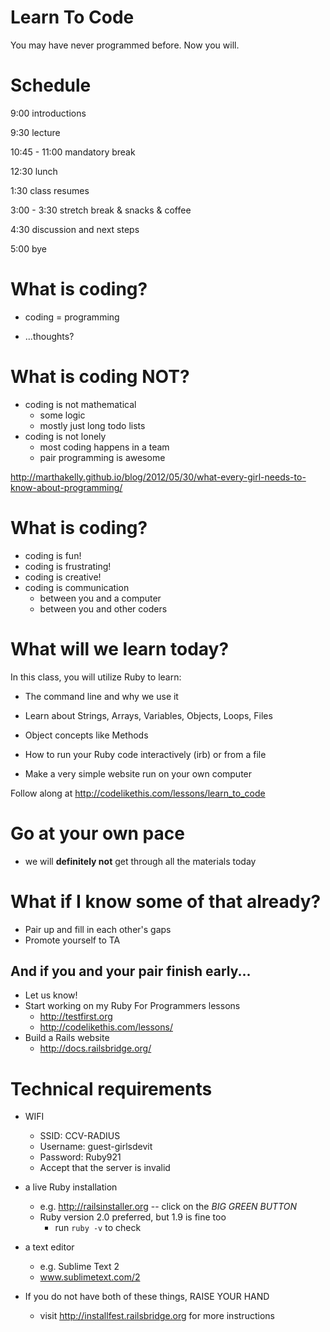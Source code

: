 # Learn To Code

You may have never programmed before. Now you will.

# Schedule

9:00 introductions

9:30 lecture

10:45 - 11:00 mandatory break

12:30 lunch

1:30 class resumes

3:00 - 3:30 stretch break & snacks & coffee

4:30 discussion and next steps

5:00 bye

# What is coding?

* coding = programming

* ...thoughts?

# What is coding NOT?

* coding is not mathematical
  * some logic
  * mostly just long todo lists
* coding is not lonely
  * most coding happens in a team
  * pair programming is awesome

<http://marthakelly.github.io/blog/2012/05/30/what-every-girl-needs-to-know-about-programming/>

# What is coding?

* coding is fun!
* coding is frustrating!
* coding is creative!
* coding is communication
  * between you and a computer
  * between you and other coders

# What will we learn today?

In this class, you will utilize Ruby to learn:

*  The command line and why we use it
*  Learn about Strings, Arrays, Variables, Objects, Loops, Files
*  Object concepts like Methods

*  How to run your Ruby code interactively (irb) or from a file
*  Make a very simple website run on your own computer

Follow along at http://codelikethis.com/lessons/learn_to_code

# Go at your own pace

* we will **definitely not** get through all the materials today

# What if I know some of that already?

* Pair up and fill in each other's gaps
* Promote yourself to TA

## And if you and your pair finish early...

* Let us know!
* Start working on my Ruby For Programmers lessons
  * http://testfirst.org
  * http://codelikethis.com/lessons/
* Build a Rails website
  * http://docs.railsbridge.org/

# Technical requirements

* WIFI
  * SSID: CCV-RADIUS
  * Username: guest-girlsdevit
  * Password: Ruby921
  * Accept that the server is invalid
* a live Ruby installation 
  * e.g. http://railsinstaller.org -- click on the *BIG GREEN BUTTON*
  * Ruby version 2.0 preferred, but 1.9 is fine too 
    * run `ruby -v` to check
* a text editor
  * e.g. Sublime Text 2
  * www.sublimetext.com/2

* If you do not have both of these things, RAISE YOUR HAND
  * visit http://installfest.railsbridge.org for more instructions


